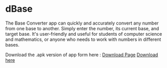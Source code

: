 # dBase
The Base Converter app can quickly and accurately convert any number from one base to another. Simply enter the number, its current base, and target base. It's user-friendly and useful for students of computer science and mathematics, or anyone who needs to work with numbers in different bases.

Download the .apk version of app form here : 
<a href="https://expo.dev/accounts/dhirajsexpo/projects/DBase/builds/08bd8cf9-ad60-406f-b90c-cbab01338d18" target="_blank">Download Page</a>
[Download here]("https://expo.dev/accounts/dhirajsexpo/projects/DBase/builds/08bd8cf9-ad60-406f-b90c-cbab01338d18")
